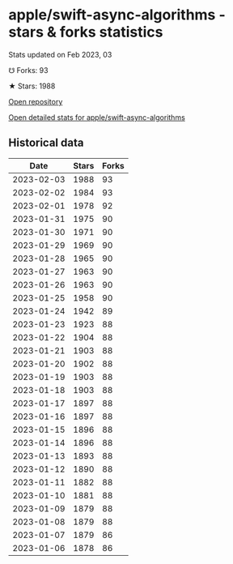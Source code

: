 # apple/swift-async-algorithms - stars & forks statistics

Stats updated on Feb 2023, 03

☋ Forks: 93

★ Stars: 1988

[Open repository](https://github.com/apple/swift-async-algorithms)

[Open detailed stats for apple/swift-async-algorithms](https://reviewgithub.com/rep/apple/swift-async-algorithms)

## Historical data
| Date | Stars | Forks |
|------|-------|-------|
| 2023-02-03 | 1988 | 93 | 
| 2023-02-02 | 1984 | 93 | 
| 2023-02-01 | 1978 | 92 | 
| 2023-01-31 | 1975 | 90 | 
| 2023-01-30 | 1971 | 90 | 
| 2023-01-29 | 1969 | 90 | 
| 2023-01-28 | 1965 | 90 | 
| 2023-01-27 | 1963 | 90 | 
| 2023-01-26 | 1963 | 90 | 
| 2023-01-25 | 1958 | 90 | 
| 2023-01-24 | 1942 | 89 | 
| 2023-01-23 | 1923 | 88 | 
| 2023-01-22 | 1904 | 88 | 
| 2023-01-21 | 1903 | 88 | 
| 2023-01-20 | 1902 | 88 | 
| 2023-01-19 | 1903 | 88 | 
| 2023-01-18 | 1903 | 88 | 
| 2023-01-17 | 1897 | 88 | 
| 2023-01-16 | 1897 | 88 | 
| 2023-01-15 | 1896 | 88 | 
| 2023-01-14 | 1896 | 88 | 
| 2023-01-13 | 1893 | 88 | 
| 2023-01-12 | 1890 | 88 | 
| 2023-01-11 | 1882 | 88 | 
| 2023-01-10 | 1881 | 88 | 
| 2023-01-09 | 1879 | 88 | 
| 2023-01-08 | 1879 | 88 | 
| 2023-01-07 | 1879 | 86 | 
| 2023-01-06 | 1878 | 86 | 

